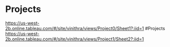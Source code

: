 # Projects
https://us-west-2b.online.tableau.com/#/site/vinithra/views/Project0/Sheet1?:iid=1
#Projects
https://us-west-2b.online.tableau.com/#/site/vinithra/views/Project1/Sheet2?:iid=1
